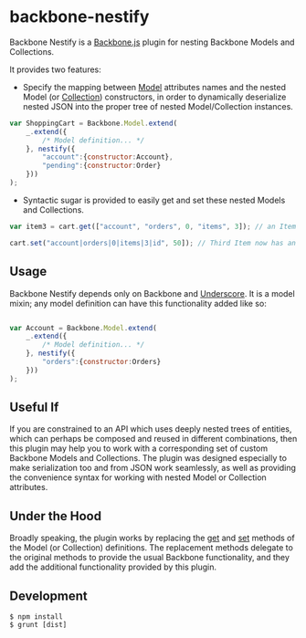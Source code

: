 # backbone-nestify

Backbone Nestify is a [Backbone.js](http://backbonejs.org) plugin for nesting Backbone Models and Collections.

It provides two features:

* Specify the mapping between [Model](http://backbonejs.org/#Model) attributes names and the nested Model (or [Collection](http://backbonejs.org/#Collection)) constructors, in order to dynamically deserialize nested JSON into the proper tree of nested Model/Collection instances.

```javascript
var ShoppingCart = Backbone.Model.extend(
    _.extend({
        /* Model definition... */
    }, nestify({
        "account":{constructor:Account},
        "pending":{constructor:Order}
    }))
);
```

* Syntactic sugar is provided to easily get and set these nested Models and Collections.

```javascript
var item3 = cart.get(["account", "orders", 0, "items", 3]); // an Item Model instance

cart.set("account|orders|0|items|3|id", 50]); // Third Item now has an id of 50
```

## Usage

Backbone Nestify depends only on Backbone and [Underscore](http://underscorejs.org/). It is a model mixin; any model definition can have this functionality added like so:

```javascript

var Account = Backbone.Model.extend(
    _.extend({
        /* Model definition... */
    }, nestify({
        "orders":{constructor:Orders}
    }))
);
```

## Useful If

If you are constrained to an API which uses deeply nested trees of entities, which can perhaps be composed and reused in different combinations, then this plugin may help you to work with a corresponding set of custom Backbone Models and Collections. The plugin was designed especially to make serialization too and from JSON work seamlessly, as well as providing the convenience syntax for working with nested Model or Collection attributes.

## Under the Hood

Broadly speaking, the plugin works by replacing the [get](http://backbonejs.org/#Model-get) and [set](http://backbonejs.org/#Model-set) methods of the Model (or Collection) definitions. The replacement methods delegate to the original methods to provide the usual Backbone functionality, and they add the additional functionality provided by this plugin.

## Development

    $ npm install
    $ grunt [dist]
